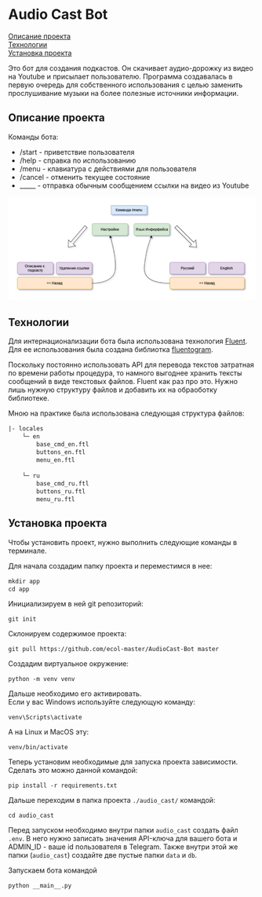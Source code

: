 # Audio Cast Bot

[Описание проекта](#описание-проекта)   
[Технологии](#технологии)   
[Установка проекта](#Установка-проекта)


Это бот для создания подкастов. Он скачивает аудио-дорожку из видео на Youtube и присылает пользователю. Программа создавалась в первую очередь для собственного использования с целью заменить прослушивание музыки на более полезные источники информации.


## Описание проекта

Команды бота:
- /start - приветствие пользователя
- /help - справка по использованию
- /menu - клавиатура с действиями для пользователя
- /cancel - отменить текущее состояние
- _____ - отправка обычным сообщением ссылки на видео из Youtube

![Схема работы меню-бургера бота](./assets/схема.jpg)

## Технологии

Для интернационализации бота была использована технология [Fluent](https://projectfluent.org/).    
Для ее использования была создана библиотка [fluentogram](https://github.com/Arustinal/fluentogram).

Поскольку постоянно использовать API для перевода текстов затратная по времени работы процедура, то намного выгоднее хранить тексты сообщений в виде текстовых файлов. Fluent как раз про это. Нужно лишь нужную структуру файлов и добавить их на обраоботку библиотеке.

Мною на практике была использована следующая структура файлов:
```
|- locales
    └─ en
        base_cmd_en.ftl
        buttons_en.ftl
        menu_en.ftl
        
    └─ ru
        base_cmd_ru.ftl
        buttons_ru.ftl
        menu_ru.ftl
```

## Установка проекта

Чтобы установить проект, нужно выполнить следующие команды в терминале.

Для начала создадим папку проекта и переместимся в нее:
```
mkdir app
cd app
```

Инициализируем в ней git репозиторий:
```
git init
```

Склонируем содержимое проекта:
```
git pull https://github.com/ecol-master/AudioCast-Bot master
```
Создадим виртуальное окружение:
```
python -m venv venv
```
Дальше необходимо его активировать.     
Если у вас Windows используйте следующую команду:
```
venv\Scripts\activate
```

А на Linux и MacOS эту:
```
venv/bin/activate
```

Теперь установим необходимые для запуска проекта зависимости. Сделать это можно данной командой:
```
pip install -r requirements.txt
```

Дальше переходим в папка проекта ```./audio_cast/``` командой:
```
cd audio_cast
```
Перед запуском необходимо внутри папки ```audio_cast``` создать файл ```.env```. В него нужно записать значения API-ключа для вашего бота и ADMIN_ID - ваше id пользователя в Telegram.
Также внутри этой же папки (```audio_cast```) создайте две пустые папки ```data``` и ```db```.

Запускаем бота командой
```
python __main__.py
```
